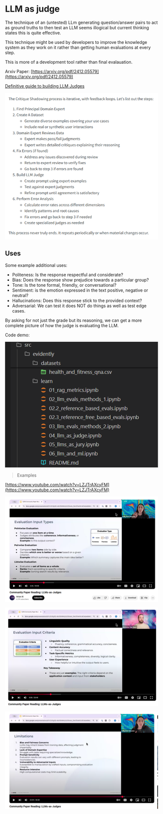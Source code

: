 # LLM as judge

The technique of an (untested) LLm generating question/answer pairs to act as ground truths to then test an LLM seems illogical but current thinking states this is quite effective.

This technique might be used by developers to improve the knowledge system as they work on it rather than getting human evaluations at every step.

This is more of a development tool rather than final evalauation.

Arxiv Paper: [https://arxiv.org/pdf/2412.05579](https://arxiv.org/pdf/2412.05579)

[Definitive guide to building LLM Judges](https://hamel.dev/blog/posts/llm-judge/)

![summary](../images/llm_judge/summary-list.png)

## Uses

Some example additional uses:

- Politeness: Is the response respectful and considerate?
- Bias: Does the response show prejudice towards a particular group?
- Tone: Is the tone formal, friendly, or conversational?
- Sentiment: is the emotion expressed in the text positive, negative or neutral?
- Hallucinations: Does this response stick to the provided context?
- Adversarial: We can test it does NOT do things as well as test edge cases.

By asking for not just the grade but its reasoning, we can get a more complete picture of how the judge is evaluating the LLM.

Code demo:

![llm as judge](../images/llm_judge/llm-as-judge-code-files.png)

> Examples

[https://www.youtube.com/watch?v=LZJTrAXcyFM](https://www.youtube.com/watch?v=LZJTrAXcyFM)

![llm as judge](../images/llm_judge/llm-as-judge-single-mulitple-items.png)

![llm as judge](../images/llm_judge/llm-judge-criteria.png)

![llm as judge](../images/llm_judge/llm-judge-limitations.png)